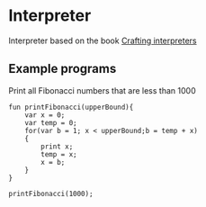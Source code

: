 # Interpreter
Interpreter based on the book [Crafting interpreters](https://craftinginterpreters.com/contents.html)

## Example programs
Print all Fibonacci numbers that are less than 1000
```
fun printFibonacci(upperBound){
	var x = 0;
	var temp = 0;
	for(var b = 1; x < upperBound;b = temp + x)
	{
		print x;
		temp = x;
		x = b;
	}
}

printFibonacci(1000);
```
  
